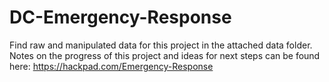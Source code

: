 DC-Emergency-Response
=====================

Find raw and manipulated data for this project in the attached data folder. Notes on the progress of this project and ideas for next steps can be found here: https://hackpad.com/Emergency-Response
